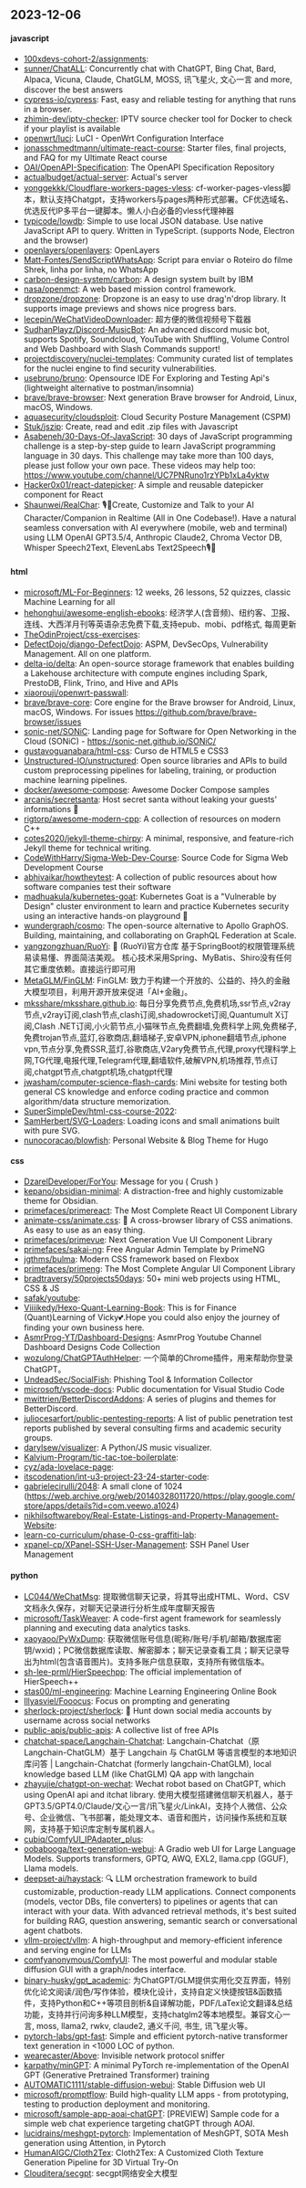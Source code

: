 ## 2023-12-06

#### javascript
* [100xdevs-cohort-2/assignments](https://github.com/100xdevs-cohort-2/assignments): 
* [sunner/ChatALL](https://github.com/sunner/ChatALL): Concurrently chat with ChatGPT, Bing Chat, Bard, Alpaca, Vicuna, Claude, ChatGLM, MOSS, 讯飞星火, 文心一言 and more, discover the best answers
* [cypress-io/cypress](https://github.com/cypress-io/cypress): Fast, easy and reliable testing for anything that runs in a browser.
* [zhimin-dev/iptv-checker](https://github.com/zhimin-dev/iptv-checker): IPTV source checker tool for Docker to check if your playlist is available
* [openwrt/luci](https://github.com/openwrt/luci): LuCI - OpenWrt Configuration Interface
* [jonasschmedtmann/ultimate-react-course](https://github.com/jonasschmedtmann/ultimate-react-course): Starter files, final projects, and FAQ for my Ultimate React course
* [OAI/OpenAPI-Specification](https://github.com/OAI/OpenAPI-Specification): The OpenAPI Specification Repository
* [actualbudget/actual-server](https://github.com/actualbudget/actual-server): Actual's server
* [yonggekkk/Cloudflare-workers-pages-vless](https://github.com/yonggekkk/Cloudflare-workers-pages-vless): cf-worker-pages-vless脚本，默认支持Chatgpt，支持workers与pages两种形式部署。CF优选域名、优选反代IP多平台一键脚本。懒人小白必备的vless代理神器
* [typicode/lowdb](https://github.com/typicode/lowdb): Simple to use local JSON database. Use native JavaScript API to query. Written in TypeScript. (supports Node, Electron and the browser)
* [openlayers/openlayers](https://github.com/openlayers/openlayers): OpenLayers
* [Matt-Fontes/SendScriptWhatsApp](https://github.com/Matt-Fontes/SendScriptWhatsApp): Script para enviar o Roteiro do filme Shrek, linha por linha, no WhatsApp
* [carbon-design-system/carbon](https://github.com/carbon-design-system/carbon): A design system built by IBM
* [nasa/openmct](https://github.com/nasa/openmct): A web based mission control framework.
* [dropzone/dropzone](https://github.com/dropzone/dropzone): Dropzone is an easy to use drag'n'drop library. It supports image previews and shows nice progress bars.
* [lecepin/WeChatVideoDownloader](https://github.com/lecepin/WeChatVideoDownloader): 超方便的微信视频号下载器
* [SudhanPlayz/Discord-MusicBot](https://github.com/SudhanPlayz/Discord-MusicBot): An advanced discord music bot, supports Spotify, Soundcloud, YouTube with Shuffling, Volume Control and Web Dashboard with Slash Commands support!
* [projectdiscovery/nuclei-templates](https://github.com/projectdiscovery/nuclei-templates): Community curated list of templates for the nuclei engine to find security vulnerabilities.
* [usebruno/bruno](https://github.com/usebruno/bruno): Opensource IDE For Exploring and Testing Api's (lightweight alternative to postman/insomnia)
* [brave/brave-browser](https://github.com/brave/brave-browser): Next generation Brave browser for Android, Linux, macOS, Windows.
* [aquasecurity/cloudsploit](https://github.com/aquasecurity/cloudsploit): Cloud Security Posture Management (CSPM)
* [Stuk/jszip](https://github.com/Stuk/jszip): Create, read and edit .zip files with Javascript
* [Asabeneh/30-Days-Of-JavaScript](https://github.com/Asabeneh/30-Days-Of-JavaScript): 30 days of JavaScript programming challenge is a step-by-step guide to learn JavaScript programming language in 30 days. This challenge may take more than 100 days, please just follow your own pace. These videos may help too: https://www.youtube.com/channel/UC7PNRuno1rzYPb1xLa4yktw
* [Hacker0x01/react-datepicker](https://github.com/Hacker0x01/react-datepicker): A simple and reusable datepicker component for React
* [Shaunwei/RealChar](https://github.com/Shaunwei/RealChar): 🎙️🤖Create, Customize and Talk to your AI Character/Companion in Realtime (All in One Codebase!). Have a natural seamless conversation with AI everywhere (mobile, web and terminal) using LLM OpenAI GPT3.5/4, Anthropic Claude2, Chroma Vector DB, Whisper Speech2Text, ElevenLabs Text2Speech🎙️🤖

#### html
* [microsoft/ML-For-Beginners](https://github.com/microsoft/ML-For-Beginners): 12 weeks, 26 lessons, 52 quizzes, classic Machine Learning for all
* [hehonghui/awesome-english-ebooks](https://github.com/hehonghui/awesome-english-ebooks): 经济学人(含音频)、纽约客、卫报、连线、大西洋月刊等英语杂志免费下载,支持epub、mobi、pdf格式, 每周更新
* [TheOdinProject/css-exercises](https://github.com/TheOdinProject/css-exercises): 
* [DefectDojo/django-DefectDojo](https://github.com/DefectDojo/django-DefectDojo): ASPM, DevSecOps, Vulnerability Management. All on one platform.
* [delta-io/delta](https://github.com/delta-io/delta): An open-source storage framework that enables building a Lakehouse architecture with compute engines including Spark, PrestoDB, Flink, Trino, and Hive and APIs
* [xiaorouji/openwrt-passwall](https://github.com/xiaorouji/openwrt-passwall): 
* [brave/brave-core](https://github.com/brave/brave-core): Core engine for the Brave browser for Android, Linux, macOS, Windows. For issues https://github.com/brave/brave-browser/issues
* [sonic-net/SONiC](https://github.com/sonic-net/SONiC): Landing page for Software for Open Networking in the Cloud (SONiC) - https://sonic-net.github.io/SONiC/
* [gustavoguanabara/html-css](https://github.com/gustavoguanabara/html-css): Curso de HTML5 e CSS3
* [Unstructured-IO/unstructured](https://github.com/Unstructured-IO/unstructured): Open source libraries and APIs to build custom preprocessing pipelines for labeling, training, or production machine learning pipelines.
* [docker/awesome-compose](https://github.com/docker/awesome-compose): Awesome Docker Compose samples
* [arcanis/secretsanta](https://github.com/arcanis/secretsanta): Host secret santa without leaking your guests' informations 🎄
* [rigtorp/awesome-modern-cpp](https://github.com/rigtorp/awesome-modern-cpp): A collection of resources on modern C++
* [cotes2020/jekyll-theme-chirpy](https://github.com/cotes2020/jekyll-theme-chirpy): A minimal, responsive, and feature-rich Jekyll theme for technical writing.
* [CodeWithHarry/Sigma-Web-Dev-Course](https://github.com/CodeWithHarry/Sigma-Web-Dev-Course): Source Code for Sigma Web Development Course
* [abhivaikar/howtheytest](https://github.com/abhivaikar/howtheytest): A collection of public resources about how software companies test their software
* [madhuakula/kubernetes-goat](https://github.com/madhuakula/kubernetes-goat): Kubernetes Goat is a "Vulnerable by Design" cluster environment to learn and practice Kubernetes security using an interactive hands-on playground 🚀
* [wundergraph/cosmo](https://github.com/wundergraph/cosmo): The open-source alternative to Apollo GraphOS. Building, maintaining, and collaborating on GraphQL Federation at Scale.
* [yangzongzhuan/RuoYi](https://github.com/yangzongzhuan/RuoYi): 🎉 (RuoYi)官方仓库 基于SpringBoot的权限管理系统 易读易懂、界面简洁美观。 核心技术采用Spring、MyBatis、Shiro没有任何其它重度依赖。直接运行即可用
* [MetaGLM/FinGLM](https://github.com/MetaGLM/FinGLM): FinGLM: 致力于构建一个开放的、公益的、持久的金融大模型项目，利用开源开放来促进「AI+金融」。
* [mksshare/mksshare.github.io](https://github.com/mksshare/mksshare.github.io): 每日分享免费节点,免费机场,ssr节点,v2ray节点,v2ray订阅,clash节点,clash订阅,shadowrocket订阅,Quantumult X订阅,Clash .NET订阅,小火箭节点,小猫咪节点,免费翻墙,免费科学上网,免费梯子,免费trojan节点,蓝灯,谷歌商店,翻墙梯子,安卓VPN,iphone翻墙节点,iphone vpn,节点分享,免费SSR,蓝灯,谷歌商店,V2ary免费节点,代理,proxy代理科学上网,TG代理,电报代理,Telegram代理,翻墙软件,破解VPN,机场推荐,节点订阅,chatgpt节点,chatgpt机场,chatgpt代理
* [jwasham/computer-science-flash-cards](https://github.com/jwasham/computer-science-flash-cards): Mini website for testing both general CS knowledge and enforce coding practice and common algorithm/data structure memorization.
* [SuperSimpleDev/html-css-course-2022](https://github.com/SuperSimpleDev/html-css-course-2022): 
* [SamHerbert/SVG-Loaders](https://github.com/SamHerbert/SVG-Loaders): Loading icons and small animations built with pure SVG.
* [nunocoracao/blowfish](https://github.com/nunocoracao/blowfish): Personal Website & Blog Theme for Hugo

#### css
* [DzarelDeveloper/ForYou](https://github.com/DzarelDeveloper/ForYou): Message for you ( Crush )
* [kepano/obsidian-minimal](https://github.com/kepano/obsidian-minimal): A distraction-free and highly customizable theme for Obsidian.
* [primefaces/primereact](https://github.com/primefaces/primereact): The Most Complete React UI Component Library
* [animate-css/animate.css](https://github.com/animate-css/animate.css): 🍿 A cross-browser library of CSS animations. As easy to use as an easy thing.
* [primefaces/primevue](https://github.com/primefaces/primevue): Next Generation Vue UI Component Library
* [primefaces/sakai-ng](https://github.com/primefaces/sakai-ng): Free Angular Admin Template by PrimeNG
* [jgthms/bulma](https://github.com/jgthms/bulma): Modern CSS framework based on Flexbox
* [primefaces/primeng](https://github.com/primefaces/primeng): The Most Complete Angular UI Component Library
* [bradtraversy/50projects50days](https://github.com/bradtraversy/50projects50days): 50+ mini web projects using HTML, CSS & JS
* [safak/youtube](https://github.com/safak/youtube): 
* [Viiiikedy/Hexo-Quant-Learning-Book](https://github.com/Viiiikedy/Hexo-Quant-Learning-Book): This is for Finance (Quant)Learning of Vicky💕.Hope you could also enjoy the journey of finding your own business here.
* [AsmrProg-YT/Dashboard-Designs](https://github.com/AsmrProg-YT/Dashboard-Designs): AsmrProg Youtube Channel Dashboard Designs Code Collection
* [wozulong/ChatGPTAuthHelper](https://github.com/wozulong/ChatGPTAuthHelper): 一个简单的Chrome插件，用来帮助你登录ChatGPT。
* [UndeadSec/SocialFish](https://github.com/UndeadSec/SocialFish): Phishing Tool & Information Collector
* [microsoft/vscode-docs](https://github.com/microsoft/vscode-docs): Public documentation for Visual Studio Code
* [mwittrien/BetterDiscordAddons](https://github.com/mwittrien/BetterDiscordAddons): A series of plugins and themes for BetterDiscord.
* [juliocesarfort/public-pentesting-reports](https://github.com/juliocesarfort/public-pentesting-reports): A list of public penetration test reports published by several consulting firms and academic security groups.
* [darylsew/visualizer](https://github.com/darylsew/visualizer): A Python/JS music visualizer.
* [Kalvium-Program/tic-tac-toe-boilerplate](https://github.com/Kalvium-Program/tic-tac-toe-boilerplate): 
* [cyz/ada-lovelace-page](https://github.com/cyz/ada-lovelace-page): 
* [itscodenation/int-u3-project-23-24-starter-code](https://github.com/itscodenation/int-u3-project-23-24-starter-code): 
* [gabrielecirulli/2048](https://github.com/gabrielecirulli/2048): A small clone of 1024 (https://web.archive.org/web/20140328011720/https://play.google.com/store/apps/details?id=com.veewo.a1024)
* [nikhilsoftwareboy/Real-Estate-Listings-and-Property-Management-Website](https://github.com/nikhilsoftwareboy/Real-Estate-Listings-and-Property-Management-Website): 
* [learn-co-curriculum/phase-0-css-graffiti-lab](https://github.com/learn-co-curriculum/phase-0-css-graffiti-lab): 
* [xpanel-cp/XPanel-SSH-User-Management](https://github.com/xpanel-cp/XPanel-SSH-User-Management): SSH Panel User Management

#### python
* [LC044/WeChatMsg](https://github.com/LC044/WeChatMsg): 提取微信聊天记录，将其导出成HTML、Word、CSV文档永久保存，对聊天记录进行分析生成年度聊天报告
* [microsoft/TaskWeaver](https://github.com/microsoft/TaskWeaver): A code-first agent framework for seamlessly planning and executing data analytics tasks.
* [xaoyaoo/PyWxDump](https://github.com/xaoyaoo/PyWxDump): 获取微信账号信息(昵称/账号/手机/邮箱/数据库密钥/wxid)；PC微信数据库读取、解密脚本；聊天记录查看工具；聊天记录导出为html(包含语音图片)。支持多账户信息获取，支持所有微信版本。
* [sh-lee-prml/HierSpeechpp](https://github.com/sh-lee-prml/HierSpeechpp): The official implementation of HierSpeech++
* [stas00/ml-engineering](https://github.com/stas00/ml-engineering): Machine Learning Engineering Online Book
* [lllyasviel/Fooocus](https://github.com/lllyasviel/Fooocus): Focus on prompting and generating
* [sherlock-project/sherlock](https://github.com/sherlock-project/sherlock): 🔎 Hunt down social media accounts by username across social networks
* [public-apis/public-apis](https://github.com/public-apis/public-apis): A collective list of free APIs
* [chatchat-space/Langchain-Chatchat](https://github.com/chatchat-space/Langchain-Chatchat): Langchain-Chatchat（原Langchain-ChatGLM）基于 Langchain 与 ChatGLM 等语言模型的本地知识库问答 | Langchain-Chatchat (formerly langchain-ChatGLM), local knowledge based LLM (like ChatGLM) QA app with langchain
* [zhayujie/chatgpt-on-wechat](https://github.com/zhayujie/chatgpt-on-wechat): Wechat robot based on ChatGPT, which using OpenAI api and itchat library. 使用大模型搭建微信聊天机器人，基于 GPT3.5/GPT4.0/Claude/文心一言/讯飞星火/LinkAI，支持个人微信、公众号、企业微信、飞书部署，能处理文本、语音和图片，访问操作系统和互联网，支持基于知识库定制专属机器人。
* [cubiq/ComfyUI_IPAdapter_plus](https://github.com/cubiq/ComfyUI_IPAdapter_plus): 
* [oobabooga/text-generation-webui](https://github.com/oobabooga/text-generation-webui): A Gradio web UI for Large Language Models. Supports transformers, GPTQ, AWQ, EXL2, llama.cpp (GGUF), Llama models.
* [deepset-ai/haystack](https://github.com/deepset-ai/haystack): 🔍 LLM orchestration framework to build customizable, production-ready LLM applications. Connect components (models, vector DBs, file converters) to pipelines or agents that can interact with your data. With advanced retrieval methods, it's best suited for building RAG, question answering, semantic search or conversational agent chatbots.
* [vllm-project/vllm](https://github.com/vllm-project/vllm): A high-throughput and memory-efficient inference and serving engine for LLMs
* [comfyanonymous/ComfyUI](https://github.com/comfyanonymous/ComfyUI): The most powerful and modular stable diffusion GUI with a graph/nodes interface.
* [binary-husky/gpt_academic](https://github.com/binary-husky/gpt_academic): 为ChatGPT/GLM提供实用化交互界面，特别优化论文阅读/润色/写作体验，模块化设计，支持自定义快捷按钮&函数插件，支持Python和C++等项目剖析&自译解功能，PDF/LaTex论文翻译&总结功能，支持并行问询多种LLM模型，支持chatglm2等本地模型。兼容文心一言, moss, llama2, rwkv, claude2, 通义千问, 书生, 讯飞星火等。
* [pytorch-labs/gpt-fast](https://github.com/pytorch-labs/gpt-fast): Simple and efficient pytorch-native transformer text generation in <1000 LOC of python.
* [wearecaster/Above](https://github.com/wearecaster/Above): Invisible network protocol sniffer
* [karpathy/minGPT](https://github.com/karpathy/minGPT): A minimal PyTorch re-implementation of the OpenAI GPT (Generative Pretrained Transformer) training
* [AUTOMATIC1111/stable-diffusion-webui](https://github.com/AUTOMATIC1111/stable-diffusion-webui): Stable Diffusion web UI
* [microsoft/promptflow](https://github.com/microsoft/promptflow): Build high-quality LLM apps - from prototyping, testing to production deployment and monitoring.
* [microsoft/sample-app-aoai-chatGPT](https://github.com/microsoft/sample-app-aoai-chatGPT): [PREVIEW] Sample code for a simple web chat experience targeting chatGPT through AOAI.
* [lucidrains/meshgpt-pytorch](https://github.com/lucidrains/meshgpt-pytorch): Implementation of MeshGPT, SOTA Mesh generation using Attention, in Pytorch
* [HumanAIGC/Cloth2Tex](https://github.com/HumanAIGC/Cloth2Tex): Cloth2Tex: A Customized Cloth Texture Generation Pipeline for 3D Virtual Try-On
* [Clouditera/secgpt](https://github.com/Clouditera/secgpt): secgpt网络安全大模型

